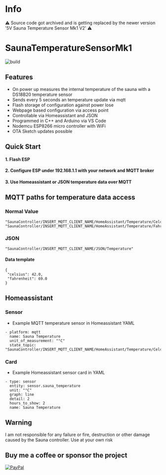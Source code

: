 # Info

:warning: Source code got archived and is getting replaced by the newer version '5V Sauna Temperature Sensor Mk1 V2' :warning:

# SaunaTemperatureSensorMk1

![build](https://github.com/XBoter/SaunaTemperatureSensorMk1/workflows/build/badge.svg)

## Features

- On power up measures the internal temperature of the sauna with a DS18B20 temperature sensor
- Sends every 5 seconds an temperature update via mqtt
- Flash storage of configuration against power lose
- Webpage based configuration via access point
- Controllable via Homeassistant and JSON
- Programmed in C++ and Arduino via VS Code
- Nodemcu ESP8266 micro controller with WiFi
- OTA Sketch updates possible

## Quick Start

#### 1. Flash ESP

#### 2. Configure ESP under 192.168.1.1 with your network and MQTT broker

#### 3. Use Homeassistant or JSON temperature data over MQTT

## MQTT paths for temperature data access

### Normal Value

```
"SaunaController/INSERT_MQTT_CLIENT_NAME/HomeAssistant/Temperature/Celcius/value"
"SaunaController/INSERT_MQTT_CLIENT_NAME/HomeAssistant/Temperature/Fahrenheit/value"
```

### JSON

```
"SaunaController/INSERT_MQTT_CLIENT_NAME/JSON/Temperature"
```

#### Data template

```
{
 "celsius": 42.0,
 "fahrenheit": 69.0
}
```

## Homeassistant

### Sensor

- Example MQTT temperature sensor in Homeassistant YAML

```
- platform: mqtt
  name: Sauna Temperature
  unit_of_measurement: "°C"
  state_topic: "SaunaController/INSERT_MQTT_CLIENT_NAME/HomeAssistant/Temperature/Celcius/value"
```

### Card

- Example Homeassistant sensor card in YAML

```
- type: sensor
  entity: sensor.sauna_temperature
  unit: "°C"
  graph: line
  detail: 2
  hours_to_show: 2
  name: Sauna Temperature
```

## Warning

I am not responsible for any failure or fire, destruction or other damage caused by the Sauna controller.
Use at your own risk

## Buy me a coffee or sponsor the project

[![PayPal](https://img.shields.io/badge/paypal-donate-yellow.svg)](https://www.paypal.com/cgi-bin/webscr?cmd=_s-xclick&hosted_button_id=5UD82M4V6M2XC)
